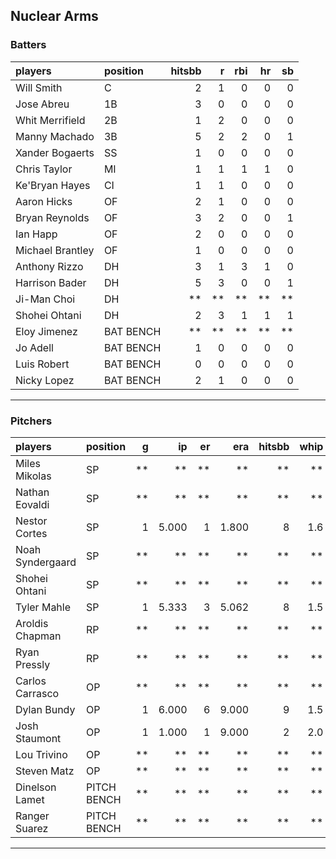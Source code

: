 ## Nuclear Arms

### Batters

 
|players          |position  | hitsbb|  r| rbi| hr| sb| 
|:----------------|:---------|------:|--:|---:|--:|--:| 
|Will Smith       |C         |      2|  1|   0|  0|  0| 
|Jose Abreu       |1B        |      3|  0|   0|  0|  0| 
|Whit Merrifield  |2B        |      1|  2|   0|  0|  0| 
|Manny Machado    |3B        |      5|  2|   2|  0|  1| 
|Xander Bogaerts  |SS        |      1|  0|   0|  0|  0| 
|Chris Taylor     |MI        |      1|  1|   1|  1|  0| 
|Ke'Bryan Hayes   |CI        |      1|  1|   0|  0|  0| 
|Aaron Hicks      |OF        |      2|  1|   0|  0|  0| 
|Bryan Reynolds   |OF        |      3|  2|   0|  0|  1| 
|Ian Happ         |OF        |      2|  0|   0|  0|  0| 
|Michael Brantley |OF        |      1|  0|   0|  0|  0| 
|Anthony Rizzo    |DH        |      3|  1|   3|  1|  0| 
|Harrison Bader   |DH        |      5|  3|   0|  0|  1| 
|Ji-Man Choi      |DH        |     **| **|  **| **| **| 
|Shohei Ohtani    |DH        |      2|  3|   1|  1|  1| 
|Eloy Jimenez     |BAT BENCH |     **| **|  **| **| **| 
|Jo Adell         |BAT BENCH |      1|  0|   0|  0|  0| 
|Luis Robert      |BAT BENCH |      0|  0|   0|  0|  0| 
|Nicky Lopez      |BAT BENCH |      2|  1|   0|  0|  0| 

* * *

### Pitchers

 
|players          |position    |  g|    ip| er|   era| hitsbb| whip| so|  w| sv| 
|:----------------|:-----------|--:|-----:|--:|-----:|------:|----:|--:|--:|--:| 
|Miles Mikolas    |SP          | **|    **| **|    **|     **|   **| **| **| **| 
|Nathan Eovaldi   |SP          | **|    **| **|    **|     **|   **| **| **| **| 
|Nestor Cortes    |SP          |  1| 5.000|  1| 1.800|      8|  1.6|  3|  1|  0| 
|Noah Syndergaard |SP          | **|    **| **|    **|     **|   **| **| **| **| 
|Shohei Ohtani    |SP          | **|    **| **|    **|     **|   **| **| **| **| 
|Tyler Mahle      |SP          |  1| 5.333|  3| 5.062|      8|  1.5|  5|  0|  0| 
|Aroldis Chapman  |RP          | **|    **| **|    **|     **|   **| **| **| **| 
|Ryan Pressly     |RP          | **|    **| **|    **|     **|   **| **| **| **| 
|Carlos Carrasco  |OP          | **|    **| **|    **|     **|   **| **| **| **| 
|Dylan Bundy      |OP          |  1| 6.000|  6| 9.000|      9|  1.5|  7|  0|  0| 
|Josh Staumont    |OP          |  1| 1.000|  1| 9.000|      2|  2.0|  0|  0|  0| 
|Lou Trivino      |OP          | **|    **| **|    **|     **|   **| **| **| **| 
|Steven Matz      |OP          | **|    **| **|    **|     **|   **| **| **| **| 
|Dinelson Lamet   |PITCH BENCH | **|    **| **|    **|     **|   **| **| **| **| 
|Ranger Suarez    |PITCH BENCH | **|    **| **|    **|     **|   **| **| **| **| 


* * *


